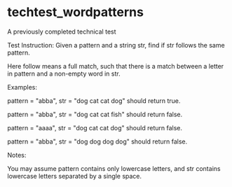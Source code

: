 # techtest_wordpatterns
A previously completed technical test

Test Instruction:
Given a pattern and a string str, find if str follows the same pattern.

Here follow means a full match, such that there is a match between a letter in pattern and a non-empty word in str.

Examples:

pattern = "abba", str = "dog cat cat dog" should return true.

pattern = "abba", str = "dog cat cat fish" should return false.

pattern = "aaaa", str = "dog cat cat dog" should return false.

pattern = "abba", str = "dog dog dog dog" should return false.


Notes:

You may assume pattern contains only lowercase letters, and str contains lowercase letters separated by a single space.
